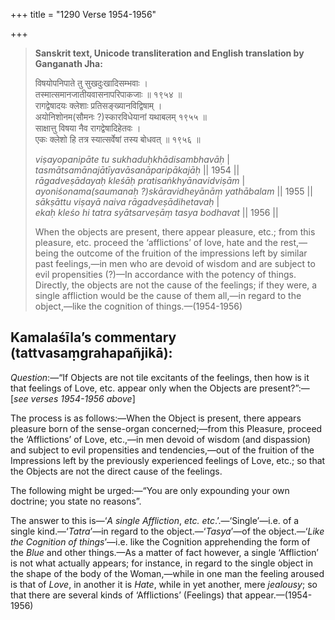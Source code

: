 +++
title = "1290 Verse 1954-1956"

+++
> **Sanskrit text, Unicode transliteration and English translation by Ganganath Jha:** 
>
> विषयोपनिपाते तु सुखदुःखादिसम्भवाः ।  
> तस्मात्समानजातीयवासनापरिपाकजाः ॥ १९५४ ॥  
> रागद्वेषादयः क्लेशाः प्रतिसङ्ख्यानविद्विषाम् ।  
> अयोनिशोनम(सौमनः ?)स्कारविधेयानां यथाबलम् १९५५ ॥  
> साक्षात्तु विषया नैव रागद्वेषादिहेतवः ।  
> एकः क्लेशो हि तत्र स्यात्सर्वेषां तस्य बोधवत् ॥ १९५६ ॥ 
>
> *viṣayopanipāte tu sukhaduḥkhādisambhavāḥ* \|  
> *tasmātsamānajātīyavāsanāparipākajāḥ* \|\| 1954 \|\|  
> *rāgadveṣādayaḥ kleśāḥ pratisaṅkhyānavidviṣām* \|  
> *ayoniśonama(saumanaḥ ?)skāravidheyānāṃ yathābalam* \|\| 1955 \|\|  
> *sākṣāttu viṣayā naiva rāgadveṣādihetavaḥ* \|  
> *ekaḥ kleśo hi tatra syātsarveṣāṃ tasya bodhavat* \|\| 1956 \|\| 
>
> When the objects are present, there appear pleasure, etc.; from this pleasure, etc. proceed the ‘afflictions’ of love, hate and the rest,—being the outcome of the fruition of the impressions left by similar past feelings,—in men who are devoid of wisdom and are subject to evil propensities (?)—In accordance with the potency of things. Directly, the objects are not the cause of the feelings; if they were, a single affliction would be the cause of them all,—in regard to the object,—like the cognition of things.—(1954-1956)



## Kamalaśīla’s commentary (tattvasaṃgrahapañjikā):

*Question*:—“If Objects are not tile excitants of the feelings, then how is it that feelings of Love, etc. appear only when the Objects are present?”:—[*see verses 1954-1956 above*]

The process is as follows:—When the Object is present, there appears pleasure born of the sense-organ concerned;—from this Pleasure, proceed the ‘Afflictions’ of Love, etc.,—in men devoid of wisdom (and dispassion) and subject to evil propensities and tendencies,—out of the fruition of the Impressions left by the previously experienced feelings of Love, etc.; so that the Objects are not the direct cause of the feelings.

The following might be urged:—“You are only expounding your own doctrine; you state no reasons”.

The answer to this is—‘*A single Affliction*, *etc. etc*.’.—‘Single’—i.e. of a single kind.—‘*Tatra*’—in regard to the object.—‘*Tasya*’—of the object.—‘*Like the Cognition of things*’—i.e. like the Cognition apprehending the form of the *Blue* and other things.—As a matter of fact however, a single ‘Affliction’ is not what actually appears; for instance, in regard to the single object in the shape of the body of the Woman,—while in one man the feeling aroused is that of *Love*, in another it is *Hate*, while in yet another, mere *jealousy*; so that there are several kinds of ‘Afflictions’ (Feelings) that appear.—(1954-1956)


